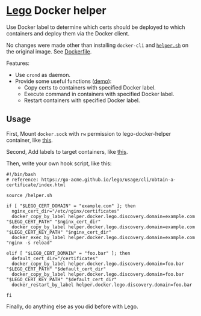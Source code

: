 # [Lego](https://github.com/go-acme/lego) Docker helper

Use Docker label to determine which certs should be deployed to which containers and deploy them via the Docker client.

No changes were made other than installing `docker-cli` and [`helper.sh`](https://github.com/rea1shane/lego-docker-helper/blob/main/helper.sh) on the original image. See [Dockerfile](https://github.com/rea1shane/lego-docker-helper/blob/main/Dockerfile).

Features:

- Use `crond` as daemon.
- Provide some useful functions ([demo](https://github.com/rea1shane/lego-docker-helper/tree/main/demo)):
  - Copy certs to containers with specified Docker label.
  - Execute command in containers with specified Docker label.
  - Restart containers with specified Docker label.

## Usage

First, Mount `docker.sock` with `rw` permission to lego-docker-helper container, like [this](https://github.com/rea1shane/lego-docker-helper/blob/main/demo/docker-compose.yaml#L6).

Second, Add labels to target containers, like [this](https://github.com/rea1shane/lego-docker-helper/blob/main/demo/docker-compose.yaml#L11).

Then, write your own hook script, like this:

```shell
#!/bin/bash
# reference: https://go-acme.github.io/lego/usage/cli/obtain-a-certificate/index.html

source /helper.sh

if [ "$LEGO_CERT_DOMAIN" = "example.com" ]; then
  nginx_cert_dir="/etc/nginx/certificates"
  docker_copy_by_label helper.docker.lego.discovery.domain=example.com "$LEGO_CERT_PATH" "$nginx_cert_dir"
  docker_copy_by_label helper.docker.lego.discovery.domain=example.com "$LEGO_CERT_KEY_PATH" "$nginx_cert_dir"
  docker_exec_by_label helper.docker.lego.discovery.domain=example.com "nginx -s reload"

elif [ "$LEGO_CERT_DOMAIN" = "foo.bar" ]; then
  default_cert_dir="/certificates"
  docker_copy_by_label helper.docker.lego.discovery.domain=foo.bar "$LEGO_CERT_PATH" "$default_cert_dir"
  docker_copy_by_label helper.docker.lego.discovery.domain=foo.bar "$LEGO_CERT_KEY_PATH" "$default_cert_dir"
  docker_restart_by_label helper.docker.lego.discovery.domain=foo.bar

fi
```

Finally, do anything else as you did before with Lego.
